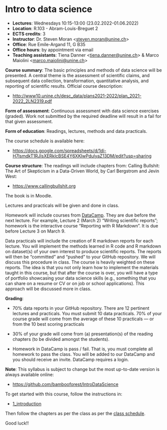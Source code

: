 # Intro to data science

* **Lectures**: Wednesdays 10:15-13:00 (23.02.2022-01.06.2022)
* **Location**: R.103 - Abram-Louis-Breguet 2
* **ECTS credits**: 3
* **Instructor**: Dr. Steven Moran \<steven.moran@unine.ch\>
* **Office**: Rue Emile-Argand 11, G B35
* **Office hours**: by appointment via email
* **Teaching assistants**: Tiena Danner \<tiena.danner@unine.ch\> & Marco Maiolini \<marco.maiolini@unine.ch\>

**Course summary**: The basic principles and methods of data science will be presented. A central theme is the assessment of scientific claims, and subsequent data collection, transformation, quantitative analysis, and reporting of scientific results. Official course description:

* http://www10.unine.ch/desc_data/plans2021-2022/plan_2021-2022_2LN2319.pdf

**Form of assessment**: Continuous assessment with data science exercises (graded). Work not submitted by the required deadline will result in a fail for that given assessment.

**Form of education**: Readings, lectures, methods and data practicals.

The course schedule is available here:

* https://docs.google.com/spreadsheets/d/1di-H7lsmdkT1RJlsXERkIcBSE4Y6XKIwPdulyaZ13DM/edit?usp=sharing

**Course structure**: The readings will include chapters from: Calling Bullshit: The Art of Skepticism in a Data-Driven World, by Carl Bergstrom and Jevin West: 

* https://www.callingbullshit.org

The book is in Moodle.

Lectures and practicals will be given and done in class. 

Homework will include courses from [DataCamp](https://www.datacamp.com). They are due before the next lecture. For example, Lecture 2 (March 2) “Writing scientific reports”; homework is the interactive course “Reporting with R Markdown”. It is due before Lecture 3 on March 9.

Data practicals will include the creation of R markdown reports for each lecture. You will implement the methods learned in R code and R markdown on dataset(s) of your own interest to produce scientific reports. The reports will then be “committed” and “pushed” to your GitHub repository. We will discuss this procedure in class. The course is heavily weighted on these reports. The idea is that you not only learn how to implement the materials taught in this course, but that after the course is over, you will have a type of portfolio showcasing your data science skills (e.g., something that you can share on a resume or CV or on job or school applications). This approach will be discussed more in class.

**Grading**: 

* 70% data reports in your GitHub repository. There are 12 pertinent lectures and practicals. You must submit 10 data practicals. 70% of your course grade will come from the average of these 10 practicals — or from the 10 best scoring practicals 

* 30% of your grade will come from (a) presentation(s) of the reading chapters (to be divided amongst the students). 

* Homework in DataCamp is pass / fail. That is, you must complete all homework to pass the class. You will be added to our DataCamp and you should receive an invite. DataCamp requires a login.

**Note**: This syllabus is subject to change but the most up-to-date version is always available online:

* https://github.com/bambooforest/IntroDataScience

To get started with this course, follow the instructions in:

* [1_introduction](https://github.com/bambooforest/IntroDataScience/tree/main/1_introduction)

Then follow the chapters as per the class as per the [class schedule](https://docs.google.com/spreadsheets/d/1di-H7lsmdkT1RJlsXERkIcBSE4Y6XKIwPdulyaZ13DM/edit?usp=sharing).

Good luck!!

